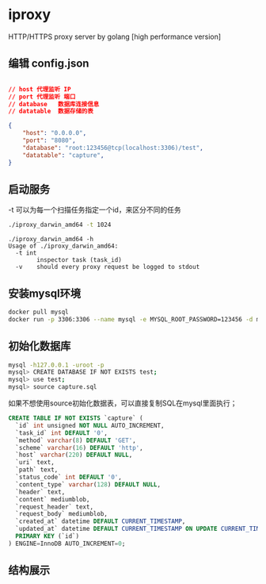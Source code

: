 # iproxy
HTTP/HTTPS proxy server by golang [high performance version]

## 编辑 config.json
```json

// host 代理监听 IP
// port 代理监听 端口
// database   数据库连接信息
// datatable  数据存储的表

{
    "host": "0.0.0.0", 
    "port": "8080",    
    "database": "root:123456@tcp(localhost:3306)/test", 
    "datatable": "capture",
}
```

## 启动服务

-t 可以为每一个扫描任务指定一个id，来区分不同的任务

```bash
./iproxy_darwin_amd64 -t 1024
```

```
./iproxy_darwin_amd64 -h
Usage of ./iproxy_darwin_amd64:
  -t int
    	inspector task (task_id)
  -v	should every proxy request be logged to stdout
```

## 安装mysql环境

```bash
docker pull mysql
docker run -p 3306:3306 --name mysql -e MYSQL_ROOT_PASSWORD=123456 -d mysql
```

## 初始化数据库

```bash
mysql -h127.0.0.1 -uroot -p
mysql> CREATE DATABASE IF NOT EXISTS test;
mysql> use test;
mysql> source capture.sql
```

如果不想使用source初始化数据表，可以直接复制SQL在mysql里面执行；

```sql
CREATE TABLE IF NOT EXISTS `capture` (
  `id` int unsigned NOT NULL AUTO_INCREMENT,
  `task_id` int DEFAULT '0',
  `method` varchar(8) DEFAULT 'GET',
  `scheme` varchar(16) DEFAULT 'http',
  `host` varchar(220) DEFAULT NULL,
  `uri` text,
  `path` text,
  `status_code` int DEFAULT '0',
  `content_type` varchar(128) DEFAULT NULL,
  `header` text,
  `content` mediumblob,
  `request_header` text,
  `request_body` mediumblob,
  `created_at` datetime DEFAULT CURRENT_TIMESTAMP,
  `updated_at` datetime DEFAULT CURRENT_TIMESTAMP ON UPDATE CURRENT_TIMESTAMP,
  PRIMARY KEY (`id`)
) ENGINE=InnoDB AUTO_INCREMENT=0;
```

## 结构展示



